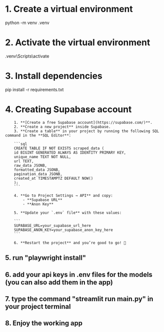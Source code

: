# 1. Create a virtual environment        
  python -m venv .venv

# 2. Activate the virtual environment
.venv\Scripts\activate

# 3. Install dependencies
pip install -r requirements.txt

# 4. Creating Supabase account
        1. **[Create a free Supabase account](https://supabase.com/)**.
        2. **Create a new project** inside Supabase.
        3. **Create a table** in your project by running the following SQL command in the **SQL Editor**:
        
        ```sql
        CREATE TABLE IF NOT EXISTS scraped_data (
        id BIGINT GENERATED ALWAYS AS IDENTITY PRIMARY KEY,
        unique_name TEXT NOT NULL,
        url TEXT,
        raw_data JSONB,        
        formatted_data JSONB, 
        pagination_data JSONB,
        created_at TIMESTAMPTZ DEFAULT NOW()
        );
        ```

        4. **Go to Project Settings → API** and copy:
            - **Supabase URL** 
            - **Anon Key**
        
        5. **Update your `.env` file** with these values:
        
        ```
        SUPABASE_URL=your_supabase_url_here
        SUPABASE_ANON_KEY=your_supabase_anon_key_here
        ```

        6. **Restart the project** and you’re good to go! 🚀


## 5. run "playwright install"

## 6. add your api keys in .env files for the models (you can also add them in the app)

## 7. type the command "streamlit run main.py" in your project terminal

## 8. Enjoy the working app
